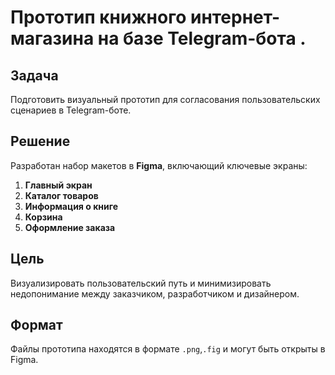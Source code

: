 # Прототип книжного интернет-магазина на базе Telegram-бота .

## Задача
Подготовить визуальный прототип для согласования пользовательских сценариев в Telegram-боте.

## Решение
Разработан набор макетов в **Figma**, включающий ключевые экраны:

1. **Главный экран**
2. **Каталог товаров**
3. **Информация о книге**
4. **Корзина**
5. **Оформление заказа**

## Цель
Визуализировать пользовательский путь и минимизировать недопонимание между заказчиком, разработчиком и дизайнером.

## Формат
Файлы прототипа находятся в формате `.png`,`.fig` и могут быть открыты в Figma.
